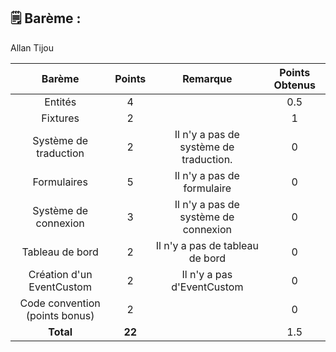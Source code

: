 ## 🗒️ Barème :

Allan Tijou 

| **Barème**                           | **Points**| **Remarque**                               |**Points Obtenus**|
| :-----------------------------------:| :-------: | :-------------------------------------:    |:-:|
| Entités                              |     4     |                                            | 0.5 |
| Fixtures                             |     2     |                                            | 1 |
| Système de traduction                |     2     | Il n'y a pas de système de traduction.     | 0 |
| Formulaires                          |     5     | Il n'y a pas de formulaire                 | 0 |
| Système de connexion                 |     3     | Il n'y a pas de système de connexion       | 0 |
| Tableau de bord                      |     2     | Il n'y a pas de tableau de bord            | 0 |
| Création d'un EventCustom            |     2     | Il n'y a pas d'EventCustom                 | 0 |
| Code convention (points bonus)       |     2     |                                            | 0 |
| **Total**                            |   **22**  |                                            | 1.5 |